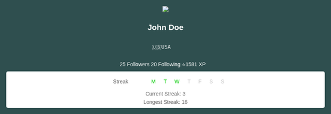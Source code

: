 <html>
<head>
  <title>John Doe's Profile</title>
</head>
<body>
  <div>
  <center>
  <ul id="profile">
    <center><img src="https://blob.sololearn.com/courses/ava.png"></center>
    <h2>John Doe</h2>
    <div style="padding-right: 22px;"><pre><p>🇺🇸USA</p></pre></div>
    <li>25 Followers</li>
    <li>20 Following</li>
    <li>⭐️1581 XP</li>
  </ul>
  </center>
  </div>
  <div id="streak">Streak 
    <ul>
      <div style="color: #00CC00;">
      <li class="active-day">M</li>
      <li class="active-day">T</li>
      <li class="active-day">W</li>
      <li class="inactive-day">T</li>
      <li class="inactive-day">F</li>
      <li class="inactive-day">S</li>
      <li class="inactive-day">S</li>
    </ul>
    <br>
    <p>Current Streak: 3</p>
    <br>
    <p>Longest Streak: 16</p>
  </div>

<!-- CSS styling -->
<style> 
  body {
    background-color: darkslategrey;
    max-width: 1500px;
    font-family: Arial, sans-serif;
  }       

  div p, div ul h2 {
    text-align: center;
    max-width: 1500px;
    color: white;  
  }  
  #profile {
    color: white; 
  }                 
  ul, li {
    display: inline-block;
    text-align: center;
    max-width: 1500px;
  }

  .active-day {
  animation-name: pulse;
  animation-duration: 2s;
  animation-iteration-count: infinite; 
  }    
   
</body>
</style>
</html>

<!---- Css styling section--->
<style>
    .active-day {
    text-align: center;
    display: inline-block;
 }
    .inactive-day {
    text-align: center;
    display: inline-block;
    color: #CCCCCC;
 }
    #streak {
    text-align: center;
    max-width: 5000px;
    text-indent: 17px;
    padding-left: 5px;
    color: #676767;
    list-style-type: none;
    background-color: #FFFFFF;
    border-radius: 5px;
    padding-top: 10px;
    margin: 5px;
    padding: 5px;
 } 
    #profile{
    color:  #FFFFFF;
    list-style-type: none;
    display: inline;
    margin: 15px;
 }
    #streak p {
    color: #676767;
    display: inline;
    margin: 10px;
    line-height: 22px;
    }

    @keyframes pulse {
    50% {transform: scale(1); color: #00cc00;}
    100% {transform: scale(2);}
    120% {transform: scale(1);}
    100% {transform: scale(2);}
    }
</style>  
